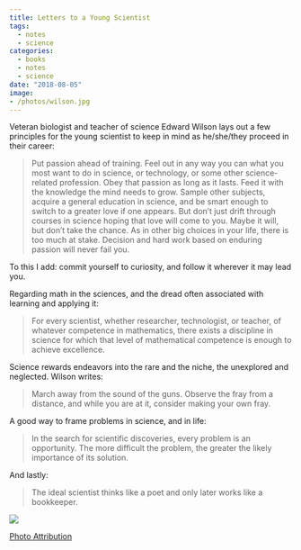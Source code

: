 ```yaml
---
title: Letters to a Young Scientist
tags:
  - notes
  - science
categories:
  - books
  - notes
  - science
date: "2018-08-05"
image:
- /photos/wilson.jpg
---
```


Veteran biologist and teacher of science Edward Wilson lays out a few principles for the young scientist to keep in mind as he/she/they proceed in their career:

>Put passion ahead of training. Feel out in any way you can what you most want to do in science, or technology, or some other science-related profession. Obey that passion as long as it lasts. Feed it with the knowledge the mind needs to grow. Sample other subjects, acquire a general education in science, and be smart enough to switch to a greater love if one appears. But don’t just drift through courses in science hoping that love will come to you. Maybe it will, but don’t take the chance. As in other big choices in your life, there is too much at stake. Decision and hard work based on enduring passion will never fail you.

To this I add: commit yourself to curiosity, and follow it wherever it may lead you.

Regarding math in the sciences, and the dread often associated with learning and applying it:

>For every scientist, whether researcher, technologist, or teacher, of whatever competence in mathematics, there exists a discipline in science for which that level of mathematical competence is enough to achieve excellence.

Science rewards endeavors into the rare and the niche, the unexplored and neglected. Wilson writes:

>March away from the sound of the guns. Observe the fray from a distance, and while you are at it, consider making your own fray.

A good way to frame problems in science, and in life:

>In the search for scientific discoveries, every problem is an opportunity. The more difficult the problem, the greater the likely importance of its solution.

And lastly:

>The ideal scientist thinks like a poet and only later works like a bookkeeper.

![](/photos/wilson.jpg)

[Photo Attribution](http://museum.unl.edu/research/entomology/workers/EWilson.htm)
